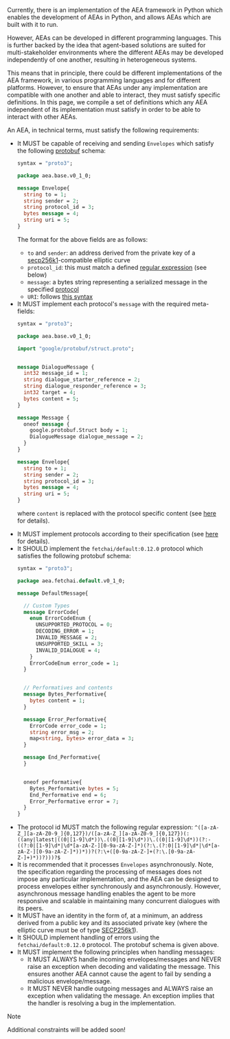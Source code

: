 Currently, there is an implementation of the AEA framework in Python which enables the development of AEAs in Python, and allows AEAs which are built with it to run.

However, AEAs can be developed in different programming languages. This is further backed by the idea that agent-based solutions are suited for multi-stakeholder environments where the different AEAs may be developed independently of one another, resulting in heterogeneous systems. 

This means that in principle, there could be different implementations of the AEA framework, in various programming languages and for different platforms. However, to ensure that AEAs under any implementation are compatible with one another and able to interact, they must satisfy specific definitions. In this page, we compile a set of definitions which any AEA independent of its implementation must satisfy in order to be able to interact with other AEAs.

An AEA, in technical terms, must satisfy the following requirements:

<ul>
<li> It MUST be capable of receiving and sending <code>Envelopes</code> which satisfy the following <a href="https://developers.google.com/protocol-buffers" target="_blank">protobuf</a> schema:

``` proto
syntax = "proto3";

package aea.base.v0_1_0;

message Envelope{
  string to = 1;
  string sender = 2;
  string protocol_id = 3;
  bytes message = 4;
  string uri = 5;
}
```

The format for the above fields are as follows:

<ul>
<li><code>to</code> and <code>sender</code>: an address derived from the private key of a <a href="https://en.bitcoin.it/wiki/Secp256k1" target="_blank">secp256k1</a>-compatible elliptic curve</li>
<li><code>protocol_id</code>: this must match a defined  <a href="https://docs.microsoft.com/en-us/dotnet/standard/base-types/regular-expression-language-quick-reference" target="_blank">regular expression</a> (see below)
<li><code>message</code>: a bytes string representing a serialized message in the specified  <a href="../protocol">protocol</a></li>
<li><code>URI</code>: follows <a href="https://tools.ietf.org/html/rfc3986" target="_blank">this syntax</a></li>
</ul>
</li>

<li> It MUST implement each protocol's <code>message</code> with the required meta-fields:

``` proto
syntax = "proto3";

package aea.base.v0_1_0;

import "google/protobuf/struct.proto";


message DialogueMessage {
  int32 message_id = 1;
  string dialogue_starter_reference = 2;
  string dialogue_responder_reference = 3;
  int32 target = 4;
  bytes content = 5;
}

message Message {
  oneof message {
    google.protobuf.Struct body = 1;
    DialogueMessage dialogue_message = 2;
  }
}

message Envelope{
  string to = 1;
  string sender = 2;
  string protocol_id = 3;
  bytes message = 4;
  string uri = 5;
}
```
 where <code>content</code> is replaced with the protocol specific content (see <a href="../protocol-generator">here</a> for details).
</li>

<li> It MUST implement protocols according to their specification (see <a href="../protocol-generator/#full-mode-vs-protobuf-only-mode">here</a> for details).

<li> It SHOULD implement the <code>fetchai/default:0.12.0</code> protocol which satisfies the following protobuf schema:

``` proto
syntax = "proto3";

package aea.fetchai.default.v0_1_0;

message DefaultMessage{

  // Custom Types
  message ErrorCode{
    enum ErrorCodeEnum {
      UNSUPPORTED_PROTOCOL = 0;
      DECODING_ERROR = 1;
      INVALID_MESSAGE = 2;
      UNSUPPORTED_SKILL = 3;
      INVALID_DIALOGUE = 4;
    }
    ErrorCodeEnum error_code = 1;
  }


  // Performatives and contents
  message Bytes_Performative{
    bytes content = 1;
  }

  message Error_Performative{
    ErrorCode error_code = 1;
    string error_msg = 2;
    map<string, bytes> error_data = 3;
  }

  message End_Performative{
  }


  oneof performative{
    Bytes_Performative bytes = 5;
    End_Performative end = 6;
    Error_Performative error = 7;
  }
}
```
</li>
<li> The protocol id MUST match the following regular expression: <code>^([a-zA-Z_][a-zA-Z0-9_]{0,127})/([a-zA-Z_][a-zA-Z0-9_]{0,127})(:((any|latest|((0|[1-9]\d*))\.((0|[1-9]\d*))\.((0|[1-9]\d*))(?:-((?:0|[1-9]\d*|\d*[a-zA-Z-][0-9a-zA-Z-]*)(?:\.(?:0|[1-9]\d*|\d*[a-zA-Z-][0-9a-zA-Z-]*))*))?(?:\+([0-9a-zA-Z-]+(?:\.[0-9a-zA-Z-]+)*))?)))?$</code></li>
<li> It is recommended that it processes <code>Envelopes</code> asynchronously. Note, the specification regarding the processing of messages does not impose any particular implementation, and the AEA can be designed to process envelopes either synchronously and asynchronously. However, asynchronous message handling enables the agent to be more responsive and scalable in maintaining many concurrent dialogues with its peers.
</li>
<li> It MUST have an identity in the form of, at a minimum, an address derived from a public key and its associated private key (where the elliptic curve must be of type <a href="https://en.bitcoin.it/wiki/Secp256k1" target="_blank">SECP256k1</a>).
</li>
<li> It SHOULD implement handling of errors using the <code>fetchai/default:0.12.0</code> protocol. The protobuf schema is given above.
</li>
<li> It MUST implement the following principles when handling messages:
<ul>
<li> It MUST ALWAYS handle incoming envelopes/messages and NEVER raise an exception when decoding and validating the message. This ensures another AEA cannot cause the agent to fail by sending a malicious envelope/message.</li>
<li> It MUST NEVER handle outgoing messages and ALWAYS raise an exception when validating the message. An exception implies that the handler is resolving a bug in the implementation.</li>
</ul>
</li>
</ul>
<div class="admonition note">
  <p class="admonition-title">Note</p>
  <p>Additional constraints will be added soon!</p>
</div>
